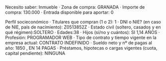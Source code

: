 

Necesito saber:
Inmueble
· Zona de compra: GRANADA 
· Importe de compra: 130.000
· Entrada disponible para aportar: 0

Perfil socieconómico
· Titulares que compran (1 o 2): 1
· DNI o NIE? (en caso de NIE, país de nacimiento): Z0513852Z
· Estado civil (soltero, casados y en qué régimen):SOLTERO
· Edades:38
· Hijos (sí/no y cuántos): SI 1,14 AÑOS
· Profesión: PROGRAMADOR WEB
· Tipo de contrato y tiempo vigente en la empresa actual:  CONTRATO INDEFINIDO
· Sueldo neto y nº de pagas al año: 1850 , EN 14 PAGAS
· Préstamos, hipotecas o cargas vigentes (cuota, capital pendiente): NINGUNA